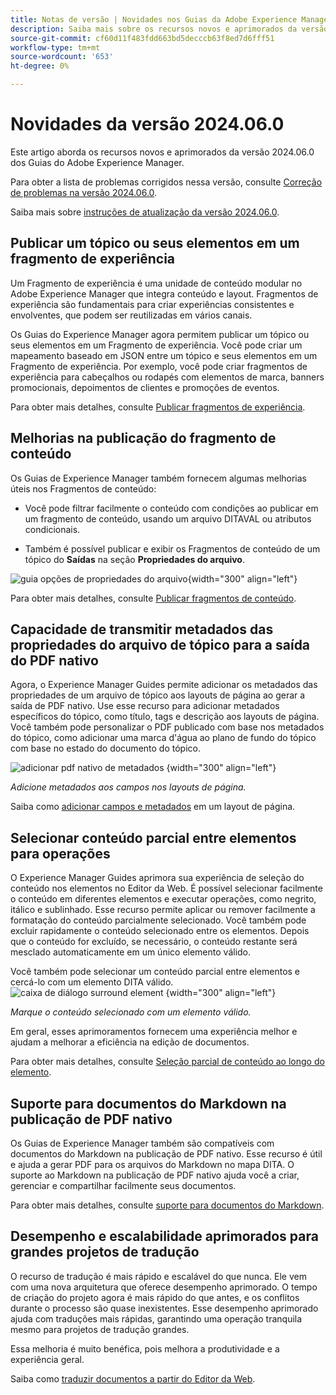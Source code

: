 ```yaml
---
title: Notas de versão | Novidades nos Guias da Adobe Experience Manager, versão 2024.06.0
description: Saiba mais sobre os recursos novos e aprimorados da versão 2024.06.0 do Adobe Experience Manager Guides as a Cloud Service.
source-git-commit: cf60d11f483fdd663bd5decccb63f8ed7d6fff51
workflow-type: tm+mt
source-wordcount: '653'
ht-degree: 0%

---
```


# Novidades da versão 2024.06.0

Este artigo aborda os recursos novos e aprimorados da versão 2024.06.0 dos Guias do Adobe Experience Manager.

Para obter a lista de problemas corrigidos nessa versão, consulte [Correção de problemas na versão 2024.06.0](fixed-issues-2024-06-0.md).

Saiba mais sobre [instruções de atualização da versão 2024.06.0](upgrade-instructions-2024-06-0.md).


## Publicar um tópico ou seus elementos em um fragmento de experiência

Um Fragmento de experiência é uma unidade de conteúdo modular no Adobe Experience Manager que integra conteúdo e layout. Fragmentos de experiência são fundamentais para criar experiências consistentes e envolventes, que podem ser reutilizadas em vários canais.


Os Guias do Experience Manager agora permitem publicar um tópico ou seus elementos em um Fragmento de experiência. Você pode criar um mapeamento baseado em JSON entre um tópico e seus elementos em um Fragmento de experiência. Por exemplo, você pode criar fragmentos de experiência para cabeçalhos ou rodapés com elementos de marca, banners promocionais, depoimentos de clientes e promoções de eventos.




Para obter mais detalhes, consulte [Publicar fragmentos de experiência](../user-guide/publish-experience-fragment.md).


## Melhorias na publicação do fragmento de conteúdo

Os Guias de Experience Manager também fornecem algumas melhorias úteis nos Fragmentos de conteúdo:

- Você pode filtrar facilmente o conteúdo com condições ao publicar em um fragmento de conteúdo, usando um arquivo DITAVAL ou atributos condicionais.

- Também é possível publicar e exibir os Fragmentos de conteúdo de um tópico do **Saídas** na seção **Propriedades do arquivo**.

![guia opções de propriedades do arquivo](./assets/file-properties-outputs-tab.png){width="300" align="left"}

Para obter mais detalhes, consulte [Publicar fragmentos de conteúdo](../user-guide/publish-content-fragment.md).


## Capacidade de transmitir metadados das propriedades do arquivo de tópico para a saída do PDF nativo

Agora, o Experience Manager Guides permite adicionar os metadados das propriedades de um arquivo de tópico aos layouts de página ao gerar a saída de PDF nativo. Use esse recurso para adicionar metadados específicos do tópico, como título, tags e descrição aos layouts de página. Você também pode personalizar o PDF publicado com base nos metadados do tópico, como adicionar uma marca d&#39;água ao plano de fundo do tópico com base no estado do documento do tópico.

![adicionar pdf nativo de metadados](./assets/add-metadata-native-pdf.png) {width="300" align="left"}

*Adicione metadados aos campos nos layouts de página.*

Saiba como [adicionar campos e metadados](../native-pdf/design-page-layout.md#add-fields-metadata) em um layout de página.

## Selecionar conteúdo parcial entre elementos para operações

O Experience Manager Guides aprimora sua experiência de seleção do conteúdo nos elementos no Editor da Web. É possível selecionar facilmente o conteúdo em diferentes elementos e executar operações, como negrito, itálico e sublinhado. Esse recurso permite aplicar ou remover facilmente a formatação do conteúdo parcialmente selecionado. Você também pode excluir rapidamente o conteúdo selecionado entre os elementos. Depois que o conteúdo for excluído, se necessário, o conteúdo restante será mesclado automaticamente em um único elemento válido.

Você também pode selecionar um conteúdo parcial entre elementos e cercá-lo com um elemento DITA válido.
![caixa de diálogo surround element](./assets/surround-element.png) {width="300" align="left"}

*Marque o conteúdo selecionado com um elemento válido.*

Em geral, esses aprimoramentos fornecem uma experiência melhor e ajudam a melhorar a eficiência na edição de documentos.

Para obter mais detalhes, consulte [Seleção parcial de conteúdo ao longo do elemento](../user-guide/web-editor-edit-topics.md#partial-selection-of-content-across-elements).

## Suporte para documentos do Markdown na publicação de PDF nativo

Os Guias de Experience Manager também são compatíveis com documentos do Markdown na publicação de PDF nativo. Esse recurso é útil e ajuda a gerar PDF para os arquivos do Markdown no mapa DITA. O suporte ao Markdown na publicação de PDF nativo ajuda você a criar, gerenciar e compartilhar facilmente seus documentos.

Para obter mais detalhes, consulte [suporte para documentos do Markdown](../web-editor/native-pdf-web-editor.md#support-for-markdown-documents).


## Desempenho e escalabilidade aprimorados para grandes projetos de tradução

O recurso de tradução é mais rápido e escalável do que nunca. Ele vem com uma nova arquitetura que oferece desempenho aprimorado. O tempo de criação do projeto agora é mais rápido do que antes, e os conflitos durante o processo são quase inexistentes. Esse desempenho aprimorado ajuda com traduções mais rápidas, garantindo uma operação tranquila mesmo para projetos de tradução grandes.

Essa melhoria é muito benéfica, pois melhora a produtividade e a experiência geral.

Saiba como [traduzir documentos a partir do Editor da Web](../user-guide/translate-documents-web-editor.md).
